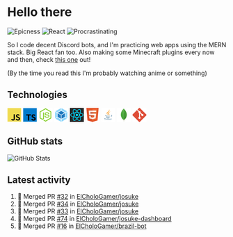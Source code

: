 # Hello there

![Epicness](https://img.shields.io/badge/Epicness-69%25-brightgreen)
![React](https://img.shields.io/badge/React-good-blue)
![Procrastinating](https://img.shields.io/badge/Procrastinating-always-red)

So I code decent Discord bots, and I'm practicing web apps using the MERN stack. Big React fan too.
Also making some Minecraft plugins every now and then, check [this one][userlogin] out!

(By the time you read this I'm probably watching anime or something)

## Technologies

![JavaScript][javascript]
![TypeScript][typescript]
![Node.js][node]
![Webpack][webpack]
![React][react]
![HTML][html]
![Java][java]
![MongoDB][mongodb]
![Git][git]

## GitHub stats

![GitHub Stats](https://github-readme-stats.vercel.app/api?username=ElCholoGamer&theme=tokyonight)

[userlogin]: https://www.spigotmc.org/resources/userlogin.80669/
[javascript]: https://raw.githubusercontent.com/ElCholoGamer/ElCholoGamer/master/icons/javascript.png
[typescript]: https://raw.githubusercontent.com/ElCholoGamer/ElCholoGamer/master/icons/typescript.png
[java]: https://raw.githubusercontent.com/ElCholoGamer/ElCholoGamer/master/icons/java.png
[node]: https://raw.githubusercontent.com/ElCholoGamer/ElCholoGamer/master/icons/node.png
[react]: https://raw.githubusercontent.com/ElCholoGamer/ElCholoGamer/master/icons/react.png
[webpack]: https://raw.githubusercontent.com/ElCholoGamer/ElCholoGamer/master/icons/webpack.png
[html]: https://raw.githubusercontent.com/ElCholoGamer/ElCholoGamer/master/icons/html.png
[git]: https://raw.githubusercontent.com/ElCholoGamer/ElCholoGamer/master/icons/git.png
[mongodb]: https://raw.githubusercontent.com/ElCholoGamer/ElCholoGamer/master/icons/mongodb.png

## Latest activity

<!--START_SECTION:activity-->

1. 🎉 Merged PR [#32](https://github.com/ElCholoGamer/josuke/pull/32) in [ElCholoGamer/josuke](https://github.com/ElCholoGamer/josuke)
2. 🎉 Merged PR [#34](https://github.com/ElCholoGamer/josuke/pull/34) in [ElCholoGamer/josuke](https://github.com/ElCholoGamer/josuke)
3. 🎉 Merged PR [#33](https://github.com/ElCholoGamer/josuke/pull/33) in [ElCholoGamer/josuke](https://github.com/ElCholoGamer/josuke)
4. 🎉 Merged PR [#74](https://github.com/ElCholoGamer/josuke-dashboard/pull/74) in [ElCholoGamer/josuke-dashboard](https://github.com/ElCholoGamer/josuke-dashboard)
5. 🎉 Merged PR [#16](https://github.com/ElCholoGamer/brazil-bot/pull/16) in [ElCholoGamer/brazil-bot](https://github.com/ElCholoGamer/brazil-bot)
<!--END_SECTION:activity-->
